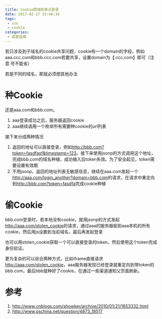 ```yaml
---
title: Cookie跨域和单点登录
date: 2017-02-17 15:46:34
tags:
 - sso
 - cookie
categories:
 - 运营运维
---
```


若只涉及到子域名的cookie共享问题，cookie有一个domain的字段，例如aaa.ccc.com和bbb.ccc.com若要共享，设置domain为【.ccc.com】即可（注意.号不能省）

若是不同的域名，那就必须想其他办法

# 种Cookie
还是aaa.com和bbb.com。
1. aaa登录成功之后，服务器返回cookie
2. aaa继续调用一个枚举所有需要种cookie的url列表

接下来分成两种情况
1. 返回的地址可以直接登录，例如<http://bbb.com?token=fasdfasf&timestamp=123>。接下来使用jsonp的方式调用这个地址，完成bbb.com的域名种植，成功植入后token失效。为了安全起见，token需要设置有效期
2. 不用jsonp，返回的地址列表无敏感信息，继续在aaa.com发起一个<http://aaa.com/login_another?domain=bbb.com>的请求，在请求中重定向到<http://bbb.com?token=fasdfa>完成cookie种植


# 偷Cookie
bbb.com登录时，若本地没有cookie，就用jsonp的方式发起<http://aaa.com/stolen_cookie>的请求，通过aaa的服务器偷到aaa本机的所有cookie，然后用js设置到当前域名，最后再发起登录

也可以用stolen_cookie获取一个可以直接登录的token，然后使用这个token完成身份验证。

更为复杂的可以综合两种方式，比如iframe直接请求<http://aaa.com/stolen_cookie>，aaa服务器发现已经登录就重定向到带token的bbb.com，最后bbb就种好了cookie，在通过一些渠道通知父页面刷新。

# 参考
1. <http://www.cnblogs.com/showker/archive/2010/01/21/1653332.html>
2. <http://www.oschina.net/question/4873_18517>